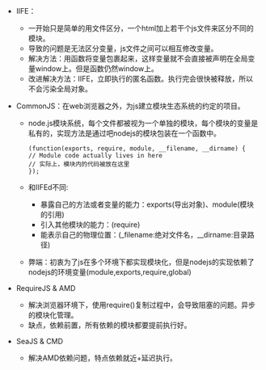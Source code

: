 - IIFE：

  - 一开始只是简单的用文件区分，一个html加上若干个js文件来区分不同的模块。
  - 导致的问题是无法区分变量，js文件之间可以相互修改变量。
  - 解决方法：用函数将变量包裹起来，这样变量就不会直接被声明在全局变量window上。但是函数仍然window上。
  - 改进解决方法：IIFE，立即执行的匿名函数。执行完会很快被释放，所以不会污染全局对象。

- CommonJS：在web浏览器之外，为js建立模块生态系统的约定的项目。

  - node.js模块系统，每个文件都被视为一个单独的模块，每个模块的变量是私有的，实现方法是通过吧nodejs的模块包装在一个函数中。

    ```
    (function(exports, require, module, __filename, __dirname) {
    // Module code actually lives in here
    // 实际上，模块内的代码被放在这里
    });
    ```

  - 和IIFEd不同:

    - 暴露自己的方法或者变量的能力：exports(导出对象)、module(模块的引用)
    - 引入其他模块的能力：(require)
    - 能表示自己的物理位置：(_filename:绝对文件名，__dirname:目录路径)

  - 弊端：初衷为了js在多个环境下都实现模块化，但是nodejs的实现依赖了nodejs的环境变量(module,exports,require,global)

- RequireJS & AMD

  - 解决浏览器环境下，使用require()复制过程中，会导致阻塞的问题。异步的模块化管理。
  - 缺点，依赖前置，所有依赖的模块都要提前执行好。

- SeaJS & CMD

  - 解决AMD依赖问题，特点依赖就近+延迟执行。

  
